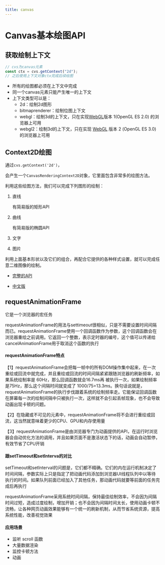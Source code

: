 ```yaml
---
title: canvas
---
```


# Canvas基本绘图API

## 获取绘制上下文

```javascript
// cvs为canvas元素
const ctx = cvs.getContext("2d");
// 之后使用上下文对象ctx完成后续绘图
```

- 所有的绘图都必须在上下文中完成
- 同一个canvas元素只能产生唯一的上下文
- 上下文类型可以是：
    - 2d：绘制2d图形
    - bitmaprenderer：绘制位图上下文
    - webgl：绘制3d的上下文，只在实现[WebGL](https://developer.mozilla.org/zh-CN/docs/Web/API/WebGL_API)版本 1(OpenGL ES 2.0) 的浏览器上可用
    - webgl2：绘制3d的上下文，只在实现 [WebGL](https://developer.mozilla.org/zh-CN/docs/Web/API/WebGL_API) 版本 2 (OpenGL ES 3.0) 的浏览器上可用

## Context2D绘图

通过`cvs.getContext('2d')`，

会产生一个`CanvasRenderingContext2D`对象，它里面包含非常多的绘图方法。

利用这些绘图方法，我们可以完成下列图形的绘制：

1. 直线

   有简易版的矩形API

2. 曲线

   有简易版的椭圆API

3. 文字

4. 图片

利用上面基本形状以及它们的组合，再配合它提供的各种样式设置，就可以完成任意二维图像的绘制。

- [完整的API](https://developer.mozilla.org/en-US/docs/Web/API/CanvasRenderingContext2D#reference)

- [中文版](https://developer.mozilla.org/zh-CN/docs/Web/API/CanvasRenderingContext2D)

## requestAnimationFrame

它是一个浏览器的宏任务

requestAnimationFrame的用法与settimeout很相似，只是不需要设置时间间隔而已。requestAnimationFrame使用一个回调函数作为参数，这个回调函数会在浏览器重绘之前调用。它返回一个整数，表示定时器的编号，这个值可以传递给cancelAnimationFrame用于取消这个函数的执行

#### requestAnimationFrame特点

【1】requestAnimationFrame会把每一帧中的所有DOM操作集中起来，在一次重绘或回流中就完成，并且重绘或回流的时间间隔紧紧跟随浏览器的刷新频率，如果系统绘制率是 60Hz，那么回调函数就会16.7ms再 被执行一次，如果绘制频率是75Hz，那么这个间隔时间就变成了 1000/75=13.3ms。换句话说就是，requestAnimationFrame的执行步伐跟着系统的绘制频率走。它能保证回调函数在屏幕每一次的绘制间隔中只被执行一次，这样就不会引起丢帧现象，也不会导致动画出现卡顿的问题。

【2】在隐藏或不可见的元素中，requestAnimationFrame将不会进行重绘或回流，这当然就意味着更少的CPU、GPU和内存使用量

【3】requestAnimationFrame是由浏览器专门为动画提供的API，在运行时浏览器会自动优化方法的调用，并且如果页面不是激活状态下的话，动画会自动暂停，有效节省了CPU开销

#### 跟setTimeout和setInterva的对比

setTimeout和setInterval的问题是，它们都不精确。它们的内在运行机制决定了时间间隔，参数实际上只是指定了把动画代码添加到浏览器UI线程队列中以等待执行的时间。如果队列前面已经加入了其他任务，那动画代码就要等前面的任务完成后再执行

requestAnimationFrame采用系统时间间隔，保持最佳绘制效率，不会因为间隔时间过短，造成过度绘制，增加开销；也不会因为间隔时间太长，使用动画卡顿不流畅，让各种网页动画效果能够有一个统一的刷新机制，从而节省系统资源，提高系统性能，改善视觉效果

#### 应用场景

- 监听 scroll 函数
- 大量数据渲染
- 监控卡顿方法
- 动画

<script setup>
import TheCanvas1 from './components/TheCanvas1.vue'
import TheCanvas2 from './components/TheCanvas2.vue'
</script>

<TheCanvas1 />
<TheCanvas2 />

